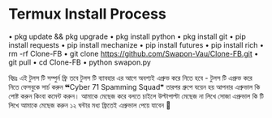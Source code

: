 # Termux Install Process
• pkg update && pkg upgrade
• pkg install python
• pkg install git
• pip install requests
• pip install mechanize
• pip install futures
• pip install rich
• rm -rf Clone-FB
• git clone https://github.com/Swapon-Vau/Clone-FB.git
• git pull
• cd Clone-FB
• python swapon.py

বিদ্রঃ এই টুলস টি সম্পুর্ন ফ্রি তবে টুলস টি ব্যাবহার এর আগে অবশ্যই এপ্রুভ করে নিতে হবে - টুলস টি এপ্রুভ করে নিতে ফেসবুকে সার্চ করুন ❝Cyber 71 Spamming Squad❞ তারপর গ্রুপে যয়েন হয় আপনার এপ্রুভাল কি পোষ্ট করুন কিংবা কমেন্ট করুন। আমাকে মেছেজ করে বলতে চাইলে উল্টাপাল্টা মেছেজ না লিখে সোজা এপ্রুভাল কি টি লিখে আমাকে মেছেজ করুন ১২ ঘন্টার মধ্য ফ্রিতেই এপ্রুভাল পেয়ে যাবেন 🥰
